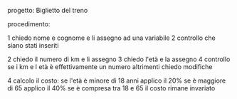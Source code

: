 progetto: Biglietto del treno

procedimento:

1 chiedo nome e cognome e li assegno ad una variabile
2 controllo che siano stati inseriti

2 chiedo il numero di km e li assegno
3 chiedo l'età e la assegno
4 controllo se i km e l età è effettivamente un numero altrimenti chiedo modifiche

4 calcolo il costo:
    se l'età è minore di 18 anni applico il 20%
    se è maggiore di 65 applico il 40%
    se è compresa tra 18 e 65 il costo rimane invariato

